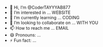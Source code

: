 - 👋 Hi, I’m @CoderTAYYYAB877
- 👀 I’m interested in ... WEBSITE
- 🌱 I’m currently learning ... CODING
- 💞️ I’m looking to collaborate on ... WITH YOU
- 📫 How to reach me ... EMAIL
- 😄 Pronouns: ...
- ⚡ Fun fact: ...

<!---
CoderTAYYYAB877/CoderTAYYYAB877 is a ✨ special ✨ repository because its `README.md` (this file) appears on your GitHub profile.
You can click the Preview link to take a look at your changes.
--->
